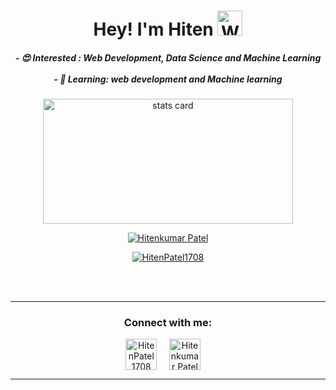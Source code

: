 
 <!---
Inspired from:
https://github.com/snehangsude
 --->

 
 <h1 align="center">Hey! I'm Hiten <img src="https://raw.githubusercontent.com/nixin72/nixin72/master/wave.gif" 
          alt="Waving hand animated gif"
          height="40"
          width="40"/></h1>


 <div align='center'>
 <h5>
   - 😍 Interested : Web Development, Data Science and Machine Learning<br><br>
   - 🌱 Learning: web development and Machine learning
 </h5>
 </div>

 <p>
   <a align= "center" href="https://github.com/Hiten1708">
 <div align='center'>
     <img alt= "stats card" height="200px" width="400" src="https://github-readme-stats.vercel.app/api?username=Hiten1708&theme=gotham&show_icons=true&count_private=true" />
 </div>
    
<!--  <div align='center'>
     <img alt="lang card" src="https://github-readme-stats.vercel.app/api/top-langs?username=Hiten1708&theme=gotham">  
 </div> -->
   
 </p>
 <p align="center"> <img src="https://komarev.com/ghpvc/?username=Hiten1708&label=Views 👀&color=003638&style=flat" alt="Hitenkumar Patel" /> </p>
 <p align="center"> <a href="https://twitter.com/HitenPatel1708" target="blank"><img src="https://img.shields.io/twitter/follow/HitenPatel1708?logo=twitter&style=for-the-badge" alt="HitenPatel1708" /></a>
 </p>


 
 <br><br>
 <hr>
 <h3 align="center">Connect with me:</h3>
 <div align="center">
 <a href="https://twitter.com/HitenPatel1708" target="blank"><img align="center" src="https://image.flaticon.com/icons/png/512/1384/1384065.png" alt="HitenPatel1708" height="50" width="50" /></a> &nbsp;&nbsp;&nbsp;
 <a href="https://www.linkedin.com/ca/hitenkumar-patel-79287b1a8" target="blank"><img align="center" src="https://image.flaticon.com/icons/png/512/174/174857.png" alt="Hitenkumar Patel" height="50" width="50" /></a>&nbsp;&nbsp;&nbsp;&nbsp;
 </div>
 <hr>


